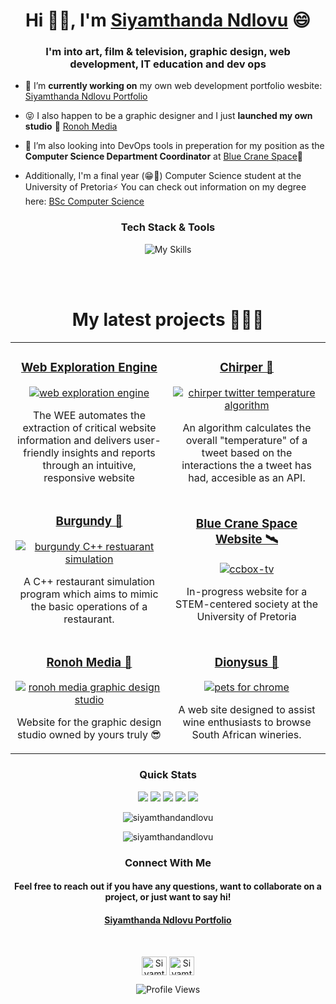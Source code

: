 <h1 align="center">Hi 👋🏾, I'm <a href="https://siyamthandandlovu.netlify.app/">Siyamthanda Ndlovu</a>
 😄</h1>
<h3 align="center">I'm into art, film & television, graphic design, web development, IT education and dev ops</h3>

- 🔭 I’m **currently working on** my own web development portfolio wesbite: [Siyamthanda Ndlovu Portfolio](https://siyamthandandlovu.netlify.app/)
- 😝 I also happen to be a graphic designer and I just **launched my own studio** 🎉 [Ronoh Media](https://ronohmedia.netlify.app/)

- 🌱 I’m also looking into DevOps tools in preperation for my position as the **Computer Science Department Coordinator** at [Blue Crane Space](https://www.linkedin.com/company/bluecranespace/)🔭

- Additionally, I'm a final year (😁🎉) Computer Science student at the University of Pretoria⚡
  You can check out information on my degree here: [BSc Computer Science](https://www.up.ac.za/yearbooks/2023/EBIT-faculty/UD-programmes/view/12134001#fin)

<div align="center">
<h3 align="center">Tech Stack & Tools</h3>

![My Skills](https://skillicons.dev/icons?i=nestjs,nodejs,nextjs,react,docker,supabase,git,githubactions,github,java,cpp,ts,py,php,mysql,js,tailwind,figma,materialui,jest,ubuntu,vscode,postman,netlify,bash,bun,npm,bootstrap,html,css&perline=15
)

<br><br>
<!-- Projects -->
<h1 align="center">My latest projects 👩🏽‍💻</h1>
<div align="center">
  <table>
  <tr>
            <td width="50%">
                <h3 align="center">
                    <a href="https://github.com/COS301-SE-2024/Web-Exploration-Engine" target="_blank" rel="noreferrer">Web Exploration Engine</a>
                </h3>
                <p align="center">
                    <a href="https://github.com/COS301-SE-2024/Web-Exploration-Engine" target="_blank" rel="noreferrer"> 
			    <img src="https://mir-s3-cdn-cf.behance.net/project_modules/fs/791dfb190548687.665de18ebe3af.png" alt="web exploration engine"/> </a>
                    <p align="center">
                        The WEE automates the extraction of critical website information and delivers user-friendly insights and reports through an intuitive, responsive website
                    </p> 
            </p>
            </td>
                        <td width="50%">
                <h3 align="center">
                    <a href="https://github.com/siyamthandandlovu/chirper" target="_blank" rel="noreferrer"> Chirper 🪽</a>
                </h3>
                <p align="center">
                    <a href="https://github.com/siyamthandandlovu/chirper" target="_blank" rel="noreferrer"> 
			    <img src="https://mir-s3-cdn-cf.behance.net/project_modules/fs/50d253190548687.66574eb48dbf1.png" alt="chirper twitter temperature algorithm"/> </a>
                    <p align="center">
                        An algorithm calculates the overall "temperature" of a tweet based on the interactions the a tweet has had, accesible as an API.
                    </p> 
                </p>
            </td>
        </tr>
        <tr>
<td width="50%">
                <h3 align="center">
                    <a href="https://github.com/katnicole14/Burgundy" target="_blank" rel="noreferrer">Burgundy 🍔</a>
                </h3>
                <p align="center">
                    <a href="https://github.com/katnicole14/Burgundy" target="_blank" rel="noreferrer"> 
			    <img src="https://mir-s3-cdn-cf.behance.net/project_modules/fs/2b5f46190548687.65bc85293812d.png" alt="burgundy C++ restuarant simulation "/> </a>
                    <p align="center">
A C++ restaurant simulation program which aims to mimic the basic operations of a restaurant.</p> 
                </p>
            </td>
            <td width="50%">
                <h3 align="center">
                    <a href="https://bluecranespace.netlify.app/" target="_blank" rel="noreferrer">Blue Crane Space Website 🛰️</a>
                </h3>
                <p align="center">
                    <a href="https://bluecranespace.netlify.app/" target="_blank" rel="noreferrer"> 
			    <img src="https://mir-s3-cdn-cf.behance.net/project_modules/fs/863296190548687.663c616507db3.png" alt="ccbox-tv"/> </a>
                    <p align="center">
In-progress website for a STEM-centered society at the University of Pretoria                    </p> 
                </p>
            </td>
        </tr>
        <tr>
            <td width="50%">
				      <h3 align="center">
                    <a href="https://ronohmedia.netlify.app/" target="_blank" rel="noreferrer">Ronoh Media 👑</a>
                </h3>
                <p align="center">
                    <a href="https://ronohmedia.netlify.app/"  target="_blank" rel="noreferrer"> 
			    <img src="https://mir-s3-cdn-cf.behance.net/project_modules/fs/89444a190548687.65d73c1d50899.png" alt="ronoh media graphic design studio"/> </a>
                    <p align="center">
                        Website for the graphic design studio owned by yours truly 😎
                    </p> 
                </p>
            </td>
				<td width="50%">
                <h3 align="center">
                    <a href="https://dionysus-wines.netlify.app/" target="_blank" rel="noreferrer">Dionysus 🍷</a>
                </h3>
                <p align="center">
                    <a href="https://dionysus-wines.netlify.app/" target="_blank" rel="noreferrer"> <img src="https://mir-s3-cdn-cf.behance.net/project_modules/fs/54a541190548687.663287393b14d.png" alt="pets for chrome" /> </a>
                    <p align="center">
                        A web site designed to assist wine enthusiasts to browse South African wineries.
                    </p>  
            </p>
            </td>
        </tr>

  </table>
</div>











<h3 align="center">Quick Stats</h3>

![](http://github-profile-summary-cards.vercel.app/api/cards/profile-details?username=siyamthandandlovu&theme=2077)
![](http://github-profile-summary-cards.vercel.app/api/cards/repos-per-language?username=siyamthandandlovu&theme=2077)
![](http://github-profile-summary-cards.vercel.app/api/cards/most-commit-language?username=siyamthandandlovu&theme=2077)
![](http://github-profile-summary-cards.vercel.app/api/cards/stats?username=siyamthandandlovu&theme=2077)
![](http://github-profile-summary-cards.vercel.app/api/cards/productive-time?username=siyamthandandlovu&theme=2077&utcOffset=8)

<p><img src="https://github-readme-streak-stats.herokuapp.com/?user=siyamthandandlovu&theme=radical&hide_border=false" alt="siyamthandandlovu" /></p>
<p><img src="https://github-readme-stats.vercel.app/api/top-langs/?username=siyamthandandlovu&theme=radical&hide_border=false&include_all_commits=false&count_private=false&layout=compact" alt="siyamthandandlovu" /></p>

</div>

<h3 align="center">Connect With Me</h3>

<h4 align="center"> Feel free to reach out if you have any questions, want to collaborate on a project, or just want to say hi!</h4>


<h4 align="center"><a href="https://siyamthandandlovu.netlify.app/">Siyamthanda Ndlovu Portfolio</a></h4>
<br>
</div>

<p align="center">
<a href="https://www.linkedin.com/in/siyamthandandlovu" target="blank"><img align="center" src="https://raw.githubusercontent.com/rahuldkjain/github-profile-readme-generator/master/src/images/icons/Social/linked-in-alt.svg" alt="Siyamthanda" height="30" width="40" /></a>
<a href="https://www.behance.net/gallery/176596729/Graphic-Design-Portfolio" target="blank"> <img align="center" href="https://www.behance.net/gallery/176596729/Graphic-Design-Portfolio" src="https://raw.githubusercontent.com/rahuldkjain/github-profile-readme-generator/master/src/images/icons/Social/behance.svg" alt="Siyamthanda" height="30" width="40" /></a>

</p>

<div align="center">
  
![Profile Views](https://komarev.com/ghpvc/?username=siyamthandandlovue&color=orange)

</div>
